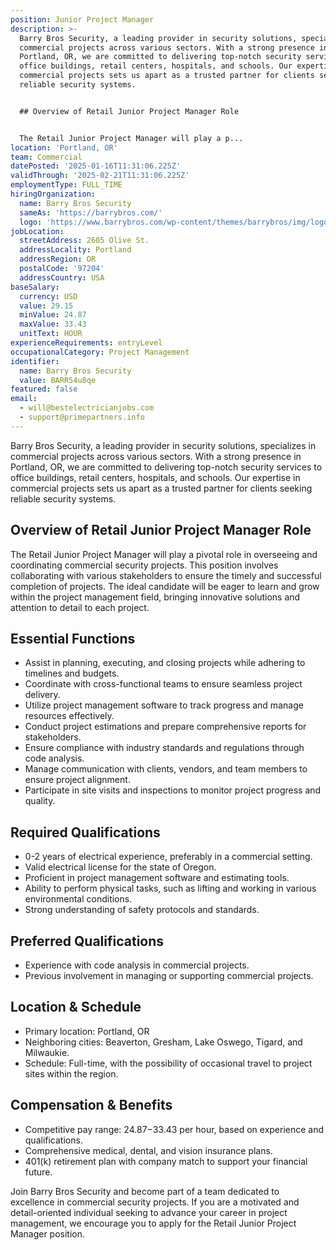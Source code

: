 ```yaml
---
position: Junior Project Manager
description: >-
  Barry Bros Security, a leading provider in security solutions, specializes in
  commercial projects across various sectors. With a strong presence in
  Portland, OR, we are committed to delivering top-notch security services to
  office buildings, retail centers, hospitals, and schools. Our expertise in
  commercial projects sets us apart as a trusted partner for clients seeking
  reliable security systems.


  ## Overview of Retail Junior Project Manager Role


  The Retail Junior Project Manager will play a p...
location: 'Portland, OR'
team: Commercial
datePosted: '2025-01-16T11:31:06.225Z'
validThrough: '2025-02-21T11:31:06.225Z'
employmentType: FULL_TIME
hiringOrganization:
  name: Barry Bros Security
  sameAs: 'https://barrybros.com/'
  logo: 'https://www.barrybros.com/wp-content/themes/barrybros/img/logo.svg'
jobLocation:
  streetAddress: 2605 Olive St.
  addressLocality: Portland
  addressRegion: OR
  postalCode: '97204'
  addressCountry: USA
baseSalary:
  currency: USD
  value: 29.15
  minValue: 24.87
  maxValue: 33.43
  unitText: HOUR
experienceRequirements: entryLevel
occupationalCategory: Project Management
identifier:
  name: Barry Bros Security
  value: BARR54u8qe
featured: false
email:
  - will@bestelectricianjobs.com
  - support@primepartners.info
---
```




Barry Bros Security, a leading provider in security solutions, specializes in commercial projects across various sectors. With a strong presence in Portland, OR, we are committed to delivering top-notch security services to office buildings, retail centers, hospitals, and schools. Our expertise in commercial projects sets us apart as a trusted partner for clients seeking reliable security systems.

## Overview of Retail Junior Project Manager Role

The Retail Junior Project Manager will play a pivotal role in overseeing and coordinating commercial security projects. This position involves collaborating with various stakeholders to ensure the timely and successful completion of projects. The ideal candidate will be eager to learn and grow within the project management field, bringing innovative solutions and attention to detail to each project.

## Essential Functions

- Assist in planning, executing, and closing projects while adhering to timelines and budgets.
- Coordinate with cross-functional teams to ensure seamless project delivery.
- Utilize project management software to track progress and manage resources effectively.
- Conduct project estimations and prepare comprehensive reports for stakeholders.
- Ensure compliance with industry standards and regulations through code analysis.
- Manage communication with clients, vendors, and team members to ensure project alignment.
- Participate in site visits and inspections to monitor project progress and quality.

## Required Qualifications

- 0-2 years of electrical experience, preferably in a commercial setting.
- Valid electrical license for the state of Oregon.
- Proficient in project management software and estimating tools.
- Ability to perform physical tasks, such as lifting and working in various environmental conditions.
- Strong understanding of safety protocols and standards.

## Preferred Qualifications

- Experience with code analysis in commercial projects.
- Previous involvement in managing or supporting commercial projects.

## Location & Schedule

- Primary location: Portland, OR
- Neighboring cities: Beaverton, Gresham, Lake Oswego, Tigard, and Milwaukie.
- Schedule: Full-time, with the possibility of occasional travel to project sites within the region.

## Compensation & Benefits

- Competitive pay range: $24.87-$33.43 per hour, based on experience and qualifications.
- Comprehensive medical, dental, and vision insurance plans.
- 401(k) retirement plan with company match to support your financial future.

Join Barry Bros Security and become part of a team dedicated to excellence in commercial security projects. If you are a motivated and detail-oriented individual seeking to advance your career in project management, we encourage you to apply for the Retail Junior Project Manager position.

